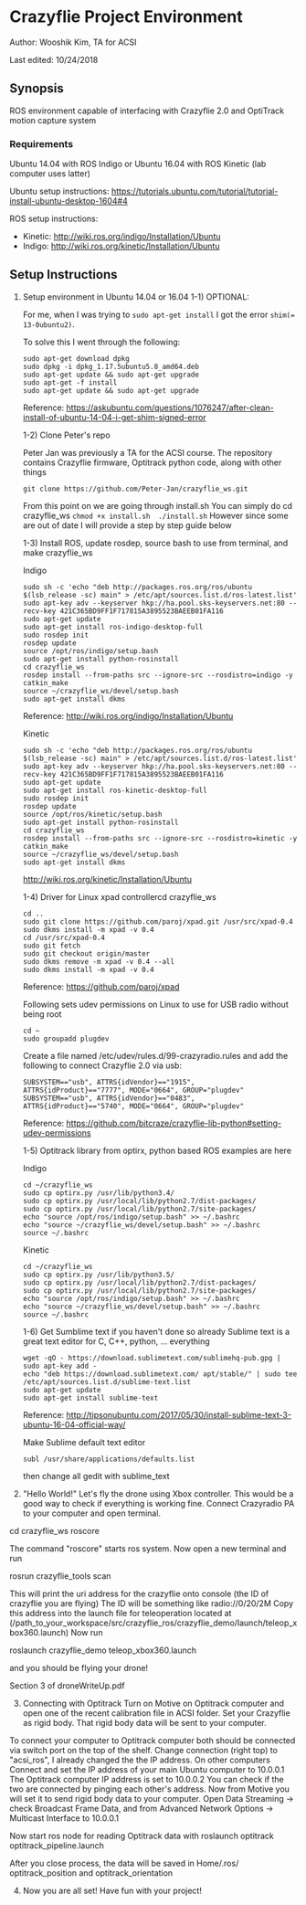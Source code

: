 # Crazyflie Project Environment

Author: Wooshik Kim, TA for ACSI

Last edited: 10/24/2018 

## Synopsis

ROS environment capable of interfacing with Crazyflie 2.0 and OptiTrack motion capture system

### Requirements

Ubuntu 14.04 with ROS Indigo or Ubuntu 16.04 with ROS Kinetic (lab computer uses latter)

Ubuntu setup instructions: https://tutorials.ubuntu.com/tutorial/tutorial-install-ubuntu-desktop-1604#4 

ROS setup instructions: 

- Kinetic: http://wiki.ros.org/indigo/Installation/Ubuntu
- Indigo: http://wiki.ros.org/kinetic/Installation/Ubuntu

## Setup Instructions

1) Setup environment in Ubuntu 14.04 or 16.04
	1-1) OPTIONAL:
	
	For me, when I was trying to `sudo apt-get install` I got the error `shim(= 13-0ubuntu2)`. 
	
	To solve this I went through the following:
	```
	sudo apt-get download dpkg
	sudo dpkg -i dpkg_1.17.5ubuntu5.8_amd64.deb
	sudo apt-get update && sudo apt-get upgrade
	sudo apt-get -f install
	sudo apt-get update && sudo apt-get upgrade
	```
	Reference: https://askubuntu.com/questions/1076247/after-clean-install-of-ubuntu-14-04-i-get-shim-signed-error 

	1-2) Clone Peter's repo
	
	Peter Jan was previously a TA for the ACSI course. The repository contains Crazyflie
	firmware, Optitrack python code, along with other things
	```
	git clone https://github.com/Peter-Jan/crazyflie_ws.git
	```
	
	From this point on we are going through install.sh
	You can simply do cd crazyflie_ws `chmod +x install.sh  ./install.sh`
	However since some are out of date I will provide a step by step guide below

	1-3) Install ROS, update rosdep, source bash to use from terminal, and make crazyflie_ws
	
	Indigo
	```
	sudo sh -c 'echo "deb http://packages.ros.org/ros/ubuntu $(lsb_release -sc) main" > /etc/apt/sources.list.d/ros-latest.list'
	sudo apt-key adv --keyserver hkp://ha.pool.sks-keyservers.net:80 --recv-key 421C365BD9FF1F717815A3895523BAEEB01FA116
	sudo apt-get update
	sudo apt-get install ros-indigo-desktop-full
	sudo rosdep init
	rosdep update
	source /opt/ros/indigo/setup.bash
	sudo apt-get install python-rosinstall
	cd crazyflie_ws
	rosdep install --from-paths src --ignore-src --rosdistro=indigo -y
	catkin_make
	source ~/crazyflie_ws/devel/setup.bash
	sudo apt-get install dkms
	```
	Reference: http://wiki.ros.org/indigo/Installation/Ubuntu

	Kinetic
	```
	sudo sh -c 'echo "deb http://packages.ros.org/ros/ubuntu $(lsb_release -sc) main" > /etc/apt/sources.list.d/ros-latest.list'
	sudo apt-key adv --keyserver hkp://ha.pool.sks-keyservers.net:80 --recv-key 421C365BD9FF1F717815A3895523BAEEB01FA116
	sudo apt-get update
	sudo apt-get install ros-kinetic-desktop-full
	sudo rosdep init
	rosdep update
	source /opt/ros/kinetic/setup.bash
	sudo apt-get install python-rosinstall
	cd crazyflie_ws
	rosdep install --from-paths src --ignore-src --rosdistro=kinetic -y
	catkin_make
	source ~/crazyflie_ws/devel/setup.bash
	sudo apt-get install dkms
	```
	http://wiki.ros.org/kinetic/Installation/Ubuntu

	1-4) Driver for Linux xpad controllercd crazyflie_ws 
	```
	cd ..
	sudo git clone https://github.com/paroj/xpad.git /usr/src/xpad-0.4
	sudo dkms install -m xpad -v 0.4
	cd /usr/src/xpad-0.4
	sudo git fetch
	sudo git checkout origin/master
	sudo dkms remove -m xpad -v 0.4 --all
	sudo dkms install -m xpad -v 0.4
	```
	Reference: https://github.com/paroj/xpad
	
	Following sets udev permissions on Linux to use for USB radio without being root
	```
	cd ~
	sudo groupadd plugdev
	```

	Create a file named /etc/udev/rules.d/99-crazyradio.rules and add the following to connect Crazyflie 2.0 via usb:
	```
	SUBSYSTEM=="usb", ATTRS{idVendor}=="1915", ATTRS{idProduct}=="7777", MODE="0664", GROUP="plugdev"
	SUBSYSTEM=="usb", ATTRS{idVendor}=="0483", ATTRS{idProduct}=="5740", MODE="0664", GROUP="plugdev"
	```
	Reference: https://github.com/bitcraze/crazyflie-lib-python#setting-udev-permissions

	1-5) Optitrack library from optirx, python based ROS examples are here
	
	Indigo
	```
	cd ~/crazyflie_ws
	sudo cp optirx.py /usr/lib/python3.4/  
	sudo cp optirx.py /usr/local/lib/python2.7/dist-packages/
	sudo cp optirx.py /usr/local/lib/python2.7/site-packages/
	echo "source /opt/ros/indigo/setup.bash" >> ~/.bashrc
	echo "source ~/crazyflie_ws/devel/setup.bash" >> ~/.bashrc
	source ~/.bashrc
	```

	Kinetic
	```
	cd ~/crazyflie_ws
	sudo cp optirx.py /usr/lib/python3.5/  
	sudo cp optirx.py /usr/local/lib/python2.7/dist-packages/
	sudo cp optirx.py /usr/local/lib/python2.7/site-packages/
	echo "source /opt/ros/indigo/setup.bash" >> ~/.bashrc
	echo "source ~/crazyflie_ws/devel/setup.bash" >> ~/.bashrc
	source ~/.bashrc
	```

	1-6) Get Sumblime text if you haven't done so already
	Sublime text is a great text editor for C, C++, python, ... everything
	```
	wget -qO - https://download.sublimetext.com/sublimehq-pub.gpg | sudo apt-key add -
	echo "deb https://download.sublimetext.com/ apt/stable/" | sudo tee /etc/apt/sources.list.d/sublime-text.list
	sudo apt-get update
	sudo apt-get install sublime-text
	```
	Reference: http://tipsonubuntu.com/2017/05/30/install-sublime-text-3-ubuntu-16-04-official-way/

	Make Sublime default text editor
	```
	subl /usr/share/applications/defaults.list
	```
	then change all gedit with sublime_text


2) "Hello World!" Let's fly the drone using Xbox controller. This would be a good way to check if everything is working fine. 
Connect Crazyradio PA to your computer and open terminal. 

cd crazyflie_ws
roscore

The command "roscore" starts ros system. Now open a new terminal and run

rosrun crazyflie_tools scan

This will print the uri address for the crazyflie onto console (the ID of crazyflie you are flying)
The ID will be something like radio://0/20/2M
Copy this address into the launch file for teleoperation located at 
(/path_to_your_workspace/src/crazyflie_ros/crazyflie_demo/launch/teleop_xbox360.launch)
Now run 

roslaunch crazyflie_demo teleop_xbox360.launch

and you should be flying your drone! 

Section 3 of droneWriteUp.pdf 


3) Connecting with Optitrack
Turn on Motive on Optitrack computer and open one of the recent calibration 
file in ACSI folder. Set your Crazyflie as rigid body. That rigid body 
data will be sent to your computer. 

To connect your computer to Optitrack computer both should be connected 
via switch port on the top of the shelf. Change connection (right top) 
to "acsi_ros", I already changed the the IP address. On other computers
Connect and set the IP address of your main Ubuntu computer to 
10.0.0.1 
The Optitrack computer IP address is set to 
10.0.0.2
You can check if the two are connected by pinging each other's address.
Now from Motive you will set it to send rigid body data to your computer.
Open Data Streaming -> check Broadcast Frame Data, and from Advanced Network 
Options -> Multicast Interface to 10.0.0.1

Now start ros node for reading Optitrack data with
roslaunch optitrack optitrack_pipeline.launch

After you close process, the data will be saved in 
Home/.ros/
optitrack_position and optitrack_orientation


4) Now you are all set!
Have fun with your project! 
